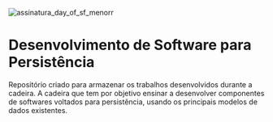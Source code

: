 ![assinatura_day_of_sf_menorr](https://user-images.githubusercontent.com/71513260/151750027-9e9b9c03-30c1-4c8e-8ef0-1a880a87ed55.png)

# Desenvolvimento de Software para Persistência

Repositório criado para armazenar os trabalhos desenvolvidos durante a cadeira. A cadeira que tem por objetivo ensinar a desenvolver componentes de softwares voltados para persistência, usando os principais modelos de dados existentes.
